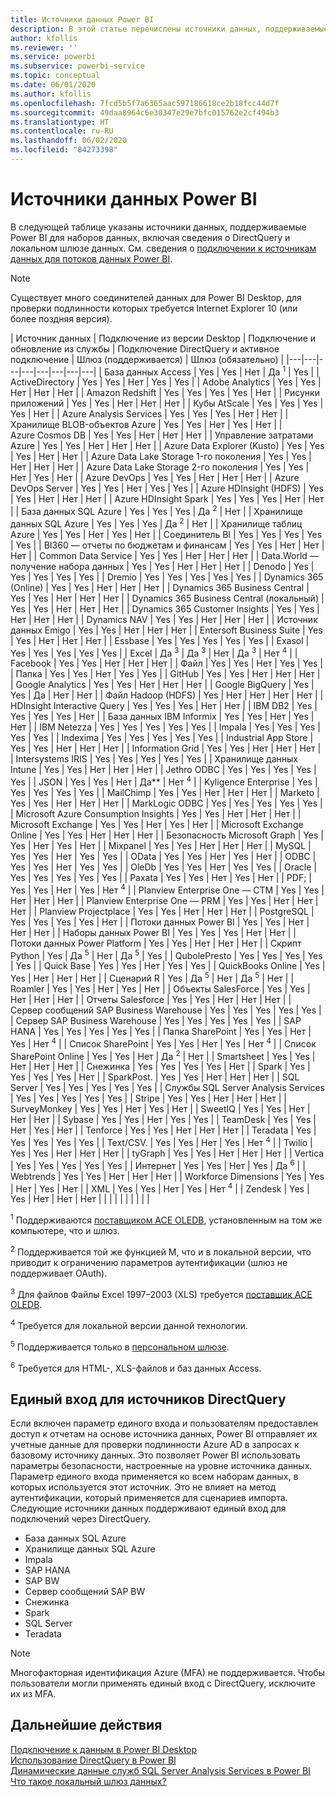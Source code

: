 ```yaml
---
title: Источники данных Power BI
description: В этой статье перечислены источники данных, поддерживаемые Power BI, включая сведения о DirectQuery и локальном шлюзе данных.
author: kfollis
ms.reviewer: ''
ms.service: powerbi
ms.subservice: powerbi-service
ms.topic: conceptual
ms.date: 06/01/2020
ms.author: kfollis
ms.openlocfilehash: 7fcd5b5f7a6365aac597186618ce2b18fcc44d7f
ms.sourcegitcommit: 49daa8964c6e30347e29e7bfc015762e2cf494b3
ms.translationtype: HT
ms.contentlocale: ru-RU
ms.lasthandoff: 06/02/2020
ms.locfileid: "84273398"
---
```

# <a name="power-bi-data-sources"></a>Источники данных Power BI

В следующей таблице указаны источники данных, поддерживаемые Power BI для наборов данных, включая сведения о DirectQuery и локальном шлюзе данных. См. сведения о [подключении к источникам данных для потоков данных Power BI](../transform-model/service-dataflows-data-sources.md).

> [!NOTE]
> Существует много соединителей данных для Power BI Desktop, для проверки подлинности которых требуется Internet Explorer 10 (или более поздняя версия). 


| Источник данных | Подключение из версии Desktop | Подключение и обновление из службы | Подключение DirectQuery и активное подключение | Шлюз (поддерживается) | Шлюз (обязательно) |
|---|---|---|---|---|---|---|---|
| База данных Access | Yes | Yes | Нет | Да <sup>1</sup> | Yes |
| ActiveDirectory | Yes | Yes | Нет | Yes | Yes |
| Adobe Analytics | Yes | Yes | Нет | Нет | Нет |
| Amazon Redshift | Yes | Yes | Yes | Yes | Нет |
| Рисунки приложений | Yes | Yes | Нет | Нет | Нет |
| Кубы AtScale | Yes | Yes | Yes | Yes | Нет |
| Azure Analysis Services | Yes | Yes | Yes | Нет | Нет |
| Хранилище BLOB-объектов Azure | Yes | Yes | Нет | Yes | Нет |
| Azure Cosmos DB | Yes | Yes | Нет | Нет | Нет |
| Управление затратами Azure | Yes | Yes | Нет | Нет | Нет |
| Azure Data Explorer (Kusto) | Yes | Yes | Yes | Нет | Нет |
| Azure Data Lake Storage 1-го поколения | Yes | Yes | Нет | Нет | Нет |
| Azure Data Lake Storage 2-го поколения | Yes | Yes | Нет | Yes | Нет |
| Azure DevOps | Yes | Yes | Нет | Нет | Нет |
| Azure DevOps Server | Yes | Yes | Нет | Yes | Yes |
| Azure HDInsight (HDFS) | Yes | Yes | Нет | Нет | Нет |
| Azure HDInsight Spark | Yes | Yes | Yes | Нет | Нет |
| База данных SQL Azure | Yes | Yes | Yes | Да <sup>2</sup> | Нет |
| Хранилище данных SQL Azure | Yes | Yes | Yes | Да <sup>2</sup> | Нет |
| Хранилище таблиц Azure | Yes | Yes | Нет | Yes | Нет |
| Соединитель BI | Yes | Yes | Yes | Yes | Yes |
| BI360 — отчеты по бюджетам и финансам | Yes | Yes | Нет | Нет | Нет |
| Common Data Service | Yes | Yes | Нет | Нет | Нет |
| Data.World — получение набора данных | Yes | Yes | Нет | Нет | Нет |
| Denodo | Yes | Yes | Yes | Yes | Yes |
| Dremio | Yes | Yes | Yes | Yes | Yes |
| Dynamics 365 (Online) | Yes | Yes | Нет | Нет | Нет |
| Dynamics 365 Business Central | Yes | Yes | Нет | Нет | Нет |
| Dynamics 365 Business Central (локальный) | Yes | Yes | Нет | Нет | Нет |
| Dynamics 365 Customer Insights | Yes | Yes | Нет | Нет | Нет |
| Dynamics NAV | Yes | Yes | Нет | Нет | Нет |
| Источник данных Emigo | Yes | Yes | Нет | Нет | Нет |
| Entersoft Business Suite | Yes | Yes | Нет | Нет | Нет |
| Essbase | Yes | Yes | Yes | Yes | Yes |
| Exasol | Yes | Yes | Yes | Yes | Yes |
| Excel | Да <sup>3</sup> | Да <sup>3</sup> | Нет | Да <sup>3</sup> | Нет <sup>4</sup> |
| Facebook | Yes | Yes | Нет | Нет | Нет |
| Файл | Yes | Yes | Нет | Yes | Yes |
| Папка | Yes | Yes | Нет | Yes | Yes |
| GitHub | Yes | Yes | Нет | Нет | Нет |
| Google Analytics | Yes | Yes | Нет | Нет | Нет |
| Google BigQuery | Yes | Yes | Да | Нет | Нет |
| Файл Hadoop (HDFS) | Yes | Нет | Нет | Нет | Нет |
| HDInsight Interactive Query | Yes | Yes | Yes | Нет | Нет |
| IBM DB2 | Yes | Yes | Yes | Yes | Нет |
| База данных IBM Informix | Yes | Yes | Нет | Yes | Нет |
| IBM Netezza | Yes | Yes | Yes | Yes | Yes |
| Impala | Yes | Yes | Yes | Yes | Yes |
| Indexima | Yes | Yes | Yes | Yes | Yes |
| Industrial App Store | Yes | Yes | Нет | Нет | Нет |
| Information Grid | Yes | Yes | Нет | Нет | Нет |
| Intersystems IRIS | Yes | Yes | Yes | Yes | Yes |
| Хранилище данных Intune | Yes | Yes | Нет | Нет | Нет |
| Jethro ODBC | Yes | Yes | Yes | Yes | Yes |
| JSON | Yes | Yes | Нет | Да** | Нет <sup>4</sup> |
| Kyligence Enterprise | Yes | Yes | Yes | Yes | Yes |
| MailChimp | Yes | Yes | Нет | Нет | Нет |
| Marketo | Yes | Yes | Нет | Нет | Нет |
| MarkLogic ODBC | Yes | Yes | Yes | Yes | Yes |
| Microsoft Azure Consumption Insights | Yes | Yes | Нет | Нет | Нет |
| Microsoft Exchange | Yes | Yes | Нет | Yes | Нет |
| Microsoft Exchange Online | Yes | Yes | Нет | Нет | Нет |
| Безопасность Microsoft Graph | Yes | Yes | Нет | Yes | Нет |
| Mixpanel | Yes | Yes | Нет | Нет | Нет |
| MySQL | Yes | Yes | Нет | Yes | Yes |
| OData | Yes | Yes | Нет | Yes | Нет |
| ODBC | Yes | Yes | Нет | Yes | Yes |
| OleDb | Yes | Yes | Нет | Yes | Yes |
| Oracle | Yes | Yes | Yes | Yes | Yes |
| Paxata | Yes | Yes | Нет | Yes | Нет |
| PDF; | Yes | Yes | Нет | Yes | Нет <sup>4</sup> |
| Planview Enterprise One — CTM | Yes | Yes | Нет | Нет | Нет |
| Planview Enterprise One — PRM | Yes | Yes | Нет | Нет | Нет |
| Planview Projectplace | Yes | Yes | Нет | Нет | Нет |
| PostgreSQL | Yes | Yes | Yes | Yes | Нет |
| Потоки данных Power BI | Yes | Yes | Нет | Нет | Нет |
| Наборы данных Power BI | Yes | Yes | Yes | Нет | Нет |
| Потоки данных Power Platform | Yes | Yes | Нет | Нет | Нет |
| Скрипт Python | Yes | Да <sup>5</sup> | Нет | Да <sup>5</sup> | Yes |
| QubolePresto | Yes | Yes | Yes | Yes | Yes |
| Quick Base | Yes | Yes | Нет | Yes | Yes |
| QuickBooks Online | Yes | Yes | Нет | Нет | Нет |
| Сценарий R | Yes | Да <sup>5</sup> | Нет | Да <sup>5</sup> | Нет |
| Roamler | Yes | Yes | Нет | Yes | Нет |
| Объекты SalesForce | Yes | Yes | Нет | Нет | Нет |
| Отчеты Salesforce | Yes | Yes | Нет | Нет | Нет |
| Сервер сообщений SAP Business Warehouse | Yes | Yes | Yes | Yes | Yes |
| Сервер SAP Business Warehouse | Yes | Yes | Yes | Yes | Yes |
| SAP HANA | Yes | Yes | Yes | Yes | Yes |
| Папка SharePoint | Yes | Yes | Нет | Yes | Нет <sup>4</sup> |
| Список SharePoint | Yes | Yes | Нет | Yes | Нет <sup>4</sup> |
| Список SharePoint Online | Yes | Yes | Нет | Да <sup>2</sup> | Нет |
| Smartsheet | Yes | Yes | Нет | Нет | Нет |
| Снежинка | Yes | Yes | Yes | Yes | Нет |
| Spark | Yes | Yes | Yes | Yes | Нет |
| SparkPost. | Yes | Yes | Нет | Нет | Нет |
| SQL Server | Yes | Yes | Yes | Yes | Yes |
| Службы SQL Server Analysis Services | Yes | Yes | Yes | Yes | Yes |
| Stripe | Yes | Yes | Нет | Нет | Нет |
| SurveyMonkey | Yes | Yes | Нет | Yes | Нет |
| SweetIQ | Yes | Yes | Нет | Нет | Нет |
| Sybase | Yes | Yes | Нет | Yes | Yes |
| TeamDesk | Yes | Yes | Нет | Yes | Нет |
| Tenforce | Yes | Yes | Нет | Нет | Нет |
| Teradata | Yes | Yes | Yes | Yes | Yes |
| Text/CSV. | Yes | Yes | Нет | Yes | Нет <sup>4</sup> |
| Twilio | Yes | Yes | Нет | Нет | Нет |
| tyGraph | Yes | Yes | Нет | Нет | Нет |
| Vertica | Yes | Yes | Yes | Yes | Yes |
| Интернет | Yes | Yes | Нет | Yes | Да <sup>6</sup> |
| Webtrends | Yes | Yes | Нет | Нет | Нет |
| Workforce Dimensions | Yes | Yes | Нет | Yes | Нет |
| XML | Yes | Yes | Нет | Yes | Нет <sup>4</sup> |
| Zendesk | Yes | Yes | Нет | Нет | Нет |
| | | | | | | | |

<sup>1</sup> Поддерживаются [поставщиком ACE OLEDB](https://www.microsoft.com/download/details.aspx?id=54920), установленным на том же компьютере, что и шлюз.

<sup>2</sup> Поддерживается той же функцией M, что и в локальной версии, что приводит к ограничению параметров аутентификации (шлюз не поддерживает OAuth).

<sup>3</sup> Для файлов Файлы Excel 1997–2003 (XLS) требуется [поставщик ACE OLEDB](https://www.microsoft.com/download/details.aspx?id=54920).

<sup>4</sup> Требуется для локальной версии данной технологии.

<sup>5</sup> Поддерживается только в [персональном шлюзе](service-gateway-personal-mode.md).

<sup>6</sup> Требуется для HTML-, XLS-файлов и баз данных Access.

## <a name="single-sign-on-sso-for-directquery-sources"></a>Единый вход для источников DirectQuery

Если включен параметр единого входа и пользователям предоставлен доступ к отчетам на основе источника данных, Power BI отправляет их учетные данные для проверки подлинности Azure AD в запросах к базовому источнику данных. Это позволяет Power BI использовать параметры безопасности, настроенные на уровне источника данных.
Параметр единого входа применяется ко всем наборам данных, в которых используется этот источник. Это не влияет на метод аутентификации, который применяется для сценариев импорта. Следующие источники данных поддерживают единый вход для подключений через DirectQuery.

- База данных SQL Azure
- Хранилище данных SQL Azure
- Impala
- SAP HANA
- SAP BW
- Сервер сообщений SAP BW
- Снежинка
- Spark
- SQL Server
- Teradata

> [!Note]
> Многофакторная идентификация Azure (MFA) не поддерживается. Чтобы пользователи могли применять единый вход с DirectQuery, исключите их из MFA.

## <a name="next-steps"></a>Дальнейшие действия

[Подключение к данным в Power BI Desktop](desktop-quickstart-connect-to-data.md)  
[Использование DirectQuery в Power BI](desktop-directquery-about.md)  
[Динамические данные служб SQL Server Analysis Services в Power BI](sql-server-analysis-services-tabular-data.md)  
[Что такое локальный шлюз данных?](service-gateway-onprem.md)  
